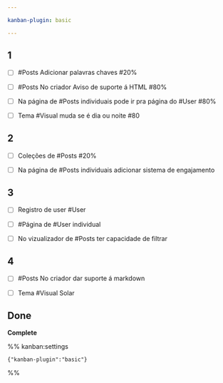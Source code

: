 ```yaml
---

kanban-plugin: basic

---
```


## 1

- [ ] #Posts Adicionar palavras chaves #20%
- [ ] #Posts No criador Aviso de suporte á HTML #80%
- [ ] Na página de #Posts individuais pode ir pra página do #User #80%
- [ ] Tema #Visual muda se é dia ou noite #80


## 2

- [ ] Coleções de #Posts #20%
- [ ] Na página de #Posts individuais adicionar sistema de engajamento


## 3

- [ ] Registro de user #User
- [ ] #Página de #User individual
- [ ] No vizualizador de #Posts ter capacidade de filtrar


## 4

- [ ] #Posts No criador dar suporte á markdown
- [ ] Tema #Visual Solar


## Done

**Complete**




%% kanban:settings
```
{"kanban-plugin":"basic"}
```
%%